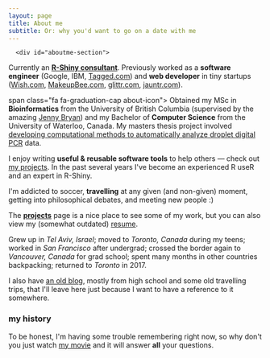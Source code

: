 ```yaml
---
layout: page
title: About me
subtitle: Or: why you'd want to go on a date with me
---
```




<div class="container" role="main">
  <div class="row">
    <div class="col-lg-8 col-lg-offset-2 col-md-10 col-md-offset-1">
      
      <div id="aboutme-section">

<p class="about-text">
<span class="fa fa-briefcase about-icon"></span>
Currently an <a href="/shiny"><strong>R-Shiny consultant</strong></a>. Previously worked as a <strong>software engineer</strong> (Google, IBM, <a href="https://tagged.com" target="_blank">Tagged.com</a>) and <strong>web
developer</strong> in tiny startups (<a href="https://wish.com" target="_blank">Wish.com</a>,
<a href="https://web.archive.org/web/20121223025414/https://www.makeupbee.com/looks.php" target="_blank">MakeupBee.com</a>,
<a href="http://glittr.com" target="_blank">glittr.com</a>,
<a href="https://web.archive.org/web/20120309093005/https://www.jauntr.com/" target="_blank">jauntr.com</a>).
</p>


<p class="about-text">
span class="fa fa-graduation-cap about-icon"></span>
Obtained my MSc in <strong>Bioinformatics</strong> from the University of British Columbia (supervised by the amazing
<a href="https://twitter.com/JennyBryan" target="_blank">Jenny Bryan</a>) and my Bachelor of <strong>Computer Science</strong> from the
University of Waterloo, Canada. My masters thesis project involved
<a href="https://github.com/daattali/ddpcr" target="_blank">developing computational methods to automatically analyze
droplet digital PCR</a> data.
</p>

<p class="about-text">
<span class="fa fa-code about-icon"></span>
I enjoy writing <strong>useful & reusable software tools</strong> to help others &mdash; check out <a href="/projects">my projects</a>. In the past several years I've become an experienced R useR and an expert in R-Shiny.
</p>

<p class="about-text">
<span class="fa fa-heart about-icon"></span>
I'm addicted to soccer, <strong>travelling</strong> at any given (and non-given) moment, getting into philosophical debates,
and meeting new people :) 
</p>

<p class="about-text">
<span class="fa fa-file-text-o about-icon"></span>
The <strong><a href="/projects">projects</a></strong> page is a nice place to see some of my work, but you can also view my (somewhat outdated) <a href="/resume">resume</a>. 
</p>

<p class="about-text">
<span class="fa fa-globe about-icon"></span>
Grew up in <i>Tel Aviv, Israel</i>; moved to <i>Toronto, Canada</i> during my teens; worked in <i>San Francisco</i> after undergrad; crossed the border again to <i>Vancouver, Canada</i> for grad school; spent many months in other countries backpacking; returned to <i>Toronto</i> in 2017.
</p>

<p>I also have <a href="https://deanat78.wordpress.com/">an old blog</a>, mostly from high school and some old travelling trips, that I'll leave here just because I want to have a reference to it somewhere.</p>

</div></div></div></div>

### my history

To be honest, I'm having some trouble remembering right now, so why don't you just watch [my movie](http://en.wikipedia.org/wiki/The_Princess_Bride_%28film%29) and it will answer **all** your questions.
